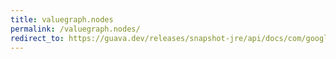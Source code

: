 ```yaml
---
title: valuegraph.nodes
permalink: /valuegraph.nodes/
redirect_to: https://guava.dev/releases/snapshot-jre/api/docs/com/google/common/graph/ValueGraph.html#nodes--
---
```

